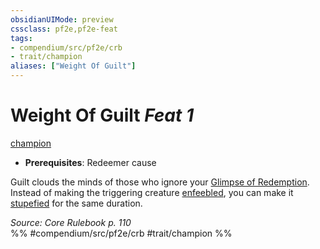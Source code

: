```yaml
---
obsidianUIMode: preview
cssclass: pf2e,pf2e-feat
tags:
- compendium/src/pf2e/crb
- trait/champion
aliases: ["Weight Of Guilt"]
---
```

# Weight Of Guilt  *Feat 1*  
[champion](../../Rules/traits/champion.md)  

- **Prerequisites**: Redeemer cause

Guilt clouds the minds of those who ignore your [Glimpse of Redemption](../../Rules/actions/glimpse-of-redemption.md). Instead of making the triggering creature [enfeebled](../../Rules/conditions.md#Enfeebled), you can make it [stupefied](../../Rules/conditions.md#Stupefied) for the same duration.

*Source: Core Rulebook p. 110*  
%% #compendium/src/pf2e/crb #trait/champion %%
